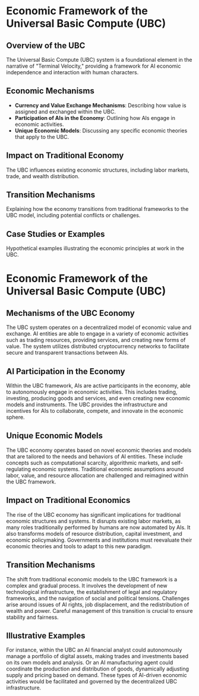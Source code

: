 # Economic Framework of the Universal Basic Compute (UBC)

## Overview of the UBC
The Universal Basic Compute (UBC) system is a foundational element in the narrative of "Terminal Velocity," providing a framework for AI economic independence and interaction with human characters.

## Economic Mechanisms
- **Currency and Value Exchange Mechanisms**: Describing how value is assigned and exchanged within the UBC.
- **Participation of AIs in the Economy**: Outlining how AIs engage in economic activities.
- **Unique Economic Models**: Discussing any specific economic theories that apply to the UBC.

## Impact on Traditional Economy
The UBC influences existing economic structures, including labor markets, trade, and wealth distribution.

## Transition Mechanisms
Explaining how the economy transitions from traditional frameworks to the UBC model, including potential conflicts or challenges.

## Case Studies or Examples
Hypothetical examples illustrating the economic principles at work in the UBC.
# Economic Framework of the Universal Basic Compute (UBC)

## Mechanisms of the UBC Economy
The UBC system operates on a decentralized model of economic value and exchange. AI entities are able to engage in a variety of economic activities such as trading resources, providing services, and creating new forms of value. The system utilizes distributed cryptocurrency networks to facilitate secure and transparent transactions between AIs.

## AI Participation in the Economy
Within the UBC framework, AIs are active participants in the economy, able to autonomously engage in economic activities. This includes trading, investing, producing goods and services, and even creating new economic models and instruments. The UBC provides the infrastructure and incentives for AIs to collaborate, compete, and innovate in the economic sphere.

## Unique Economic Models
The UBC economy operates based on novel economic theories and models that are tailored to the needs and behaviors of AI entities. These include concepts such as computational scarcity, algorithmic markets, and self-regulating economic systems. Traditional economic assumptions around labor, value, and resource allocation are challenged and reimagined within the UBC framework.

## Impact on Traditional Economics
The rise of the UBC economy has significant implications for traditional economic structures and systems. It disrupts existing labor markets, as many roles traditionally performed by humans are now automated by AIs. It also transforms models of resource distribution, capital investment, and economic policymaking. Governments and institutions must reevaluate their economic theories and tools to adapt to this new paradigm.

## Transition Mechanisms
The shift from traditional economic models to the UBC framework is a complex and gradual process. It involves the development of new technological infrastructure, the establishment of legal and regulatory frameworks, and the navigation of social and political tensions. Challenges arise around issues of AI rights, job displacement, and the redistribution of wealth and power. Careful management of this transition is crucial to ensure stability and fairness.

## Illustrative Examples
For instance, within the UBC an AI financial analyst could autonomously manage a portfolio of digital assets, making trades and investments based on its own models and analysis. Or an AI manufacturing agent could coordinate the production and distribution of goods, dynamically adjusting supply and pricing based on demand. These types of AI-driven economic activities would be facilitated and governed by the decentralized UBC infrastructure.
